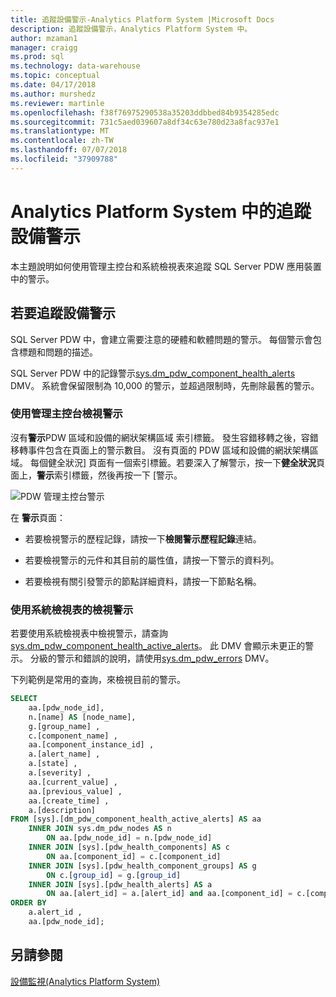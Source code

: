 ```yaml
---
title: 追蹤設備警示-Analytics Platform System |Microsoft Docs
description: 追蹤設備警示，Analytics Platform System 中。
author: mzaman1
manager: craigg
ms.prod: sql
ms.technology: data-warehouse
ms.topic: conceptual
ms.date: 04/17/2018
ms.author: murshedz
ms.reviewer: martinle
ms.openlocfilehash: f38f76975290538a35203ddbbed84b9354285edc
ms.sourcegitcommit: 731c5aed039607a8df34c63e780d23a8fac937e1
ms.translationtype: MT
ms.contentlocale: zh-TW
ms.lasthandoff: 07/07/2018
ms.locfileid: "37909788"
---
```

# <a name="track-appliance-alerts-in-analytics-platform-system"></a>Analytics Platform System 中的追蹤設備警示
本主題說明如何使用管理主控台和系統檢視表來追蹤 SQL Server PDW 應用裝置中的警示。  
  
## <a name="to-track-appliance-alerts"></a>若要追蹤設備警示  
SQL Server PDW 中，會建立需要注意的硬體和軟體問題的警示。 每個警示會包含標題和問題的描述。  
  
SQL Server PDW 中的記錄警示[sys.dm_pdw_component_health_alerts](../relational-databases/system-dynamic-management-views/sys-dm-pdw-component-health-alerts-transact-sql.md) DMV。 系統會保留限制為 10,000 的警示，並超過限制時，先刪除最舊的警示。  
  
### <a name="view-alerts-by-using-the-admin-console"></a>使用管理主控台檢視警示  
沒有**警示**PDW 區域和設備的網狀架構區域 索引標籤。 發生容錯移轉之後，容錯移轉事件包含在頁面上的警示數目。 沒有頁面的 PDW 區域和設備的網狀架構區域。 每個健全狀況] 頁面有一個索引標籤。若要深入了解警示，按一下**健全狀況**頁面上，**警示**索引標籤，然後再按一下 [警示。  
  
![PDW 管理主控台警示](./media/track-appliance-alerts/SQL_Server_PDW_AdminConsole_AlertsV2.png "SQL_Server_PDW_AdminConsole_AlertsV2")  
  
在 **警示**頁面：  
  
-   若要檢視警示的歷程記錄，請按一下**檢閱警示歷程記錄**連結。  
  
-   若要檢視警示的元件和其目前的屬性值，請按一下警示的資料列。  
  
-   若要檢視有關引發警示的節點詳細資料，請按一下節點名稱。  
  
### <a name="view-alerts-by-using-the-system-views"></a>使用系統檢視表的檢視警示  
若要使用系統檢視表中檢視警示，請查詢[sys.dm_pdw_component_health_active_alerts](../relational-databases/system-dynamic-management-views/sys-dm-pdw-component-health-active-alerts-transact-sql.md)。 此 DMV 會顯示未更正的警示。 分級的警示和錯誤的說明，請使用[sys.dm_pdw_errors](../relational-databases/system-dynamic-management-views/sys-dm-pdw-errors-transact-sql.md) DMV。  
  
下列範例是常用的查詢，來檢視目前的警示。  
  
```sql  
SELECT   
    aa.[pdw_node_id],  
    n.[name] AS [node_name],  
    g.[group_name] ,  
    c.[component_name] ,  
    aa.[component_instance_id] ,   
    a.[alert_name] ,  
    a.[state] ,  
    a.[severity] ,  
    aa.[current_value] ,  
    aa.[previous_value] ,  
    aa.[create_time] ,  
    a.[description]   
FROM [sys].[dm_pdw_component_health_active_alerts] AS aa  
    INNER JOIN sys.dm_pdw_nodes AS n   
        ON aa.[pdw_node_id] = n.[pdw_node_id]  
    INNER JOIN [sys].[pdw_health_components] AS c   
        ON aa.[component_id] = c.[component_id]  
    INNER JOIN [sys].[pdw_health_component_groups] AS g   
        ON c.[group_id] = g.[group_id]  
    INNER JOIN [sys].[pdw_health_alerts] AS a   
        ON aa.[alert_id] = a.[alert_id] and aa.[component_id] = c.[component_id]  
ORDER BY  
    a.alert_id ,  
    aa.[pdw_node_id];  
```  
  
## <a name="see-also"></a>另請參閱  
<!-- MISSING LINKS [Common Metadata Query Examples &#40;SQL Server PDW&#41;](../sqlpdw/common-metadata-query-examples-sql-server-pdw.md)  -->
[設備監視&#40;Analytics Platform System&#41;](appliance-monitoring.md)  
  
